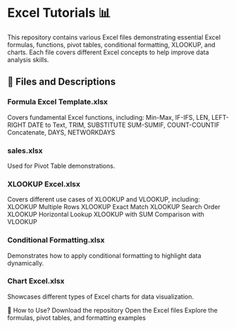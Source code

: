 # Excel Tutorials 📊
This repository contains various Excel files demonstrating essential Excel formulas, functions, pivot tables, conditional formatting, XLOOKUP, and charts. Each file covers different Excel concepts to help improve data analysis skills.

## 📂 Files and Descriptions

### Formula Excel Template.xlsx

Covers fundamental Excel functions, including:
Min-Max, IF-IFS, LEN, LEFT-RIGHT
DATE to Text, TRIM, SUBSTITUTE
SUM-SUMIF, COUNT-COUNTIF
Concatenate, DAYS, NETWORKDAYS
### sales.xlsx

Used for Pivot Table demonstrations.
### XLOOKUP Excel.xlsx

Covers different use cases of XLOOKUP and VLOOKUP, including:
XLOOKUP Multiple Rows
XLOOKUP Exact Match
XLOOKUP Search Order
XLOOKUP Horizontal Lookup
XLOOKUP with SUM
Comparison with VLOOKUP
### Conditional Formatting.xlsx

Demonstrates how to apply conditional formatting to highlight data dynamically.
### Chart Excel.xlsx

Showcases different types of Excel charts for data visualization.


📌 How to Use?
Download the repository
Open the Excel files
Explore the formulas, pivot tables, and formatting examples
